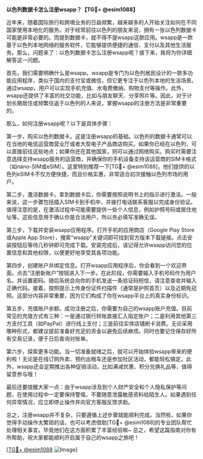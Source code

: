 **以色列数据卡怎么注册wsapp？【TG💪+ @esim1088】**

近年来，随着国际旅行和跨境业务的日益频繁，越来越多的人开始关注如何在不同国家使用本地化的服务。对于经常前往以色列的朋友来说，拥有一张以色列数据卡可能是非常必要的。而提到数据卡，就不得不提wsapp这款应用。wsapp是一款基于以色列本地网络的服务软件，它能够提供便捷的通信、支付以及其他生活服务。那么，问题来了：以色列数据卡怎么注册wsapp呢？接下来，我将为你详细解答这一问题。

首先，我们需要明确什么是wsapp。wsapp是专门为以色列居民设计的一款多功能应用程序，类似于国内的支付宝或微信，但它更专注于以色列本地的生活场景。通过wsapp，用户可以实现手机充值、水电费缴纳、购物支付等操作。此外，wsapp还提供了丰富的社交功能，比如与朋友聊天、分享照片等。因此，对于计划长期居住或频繁往返于以色列的人来说，掌握wsapp的注册方法是非常重要的。

那么，如何注册wsapp呢？以下是具体步骤：

第一步，购买以色列数据卡。这是注册wsapp的基础。以色列的数据卡通常可以在当地的电信运营商营业厅或者大型电子产品商店购买。如果你已经在以色列，可以直接前往这些地点；如果你还在其他国家，则可以通过网络购买。购买时需要注意选择支持wsapp服务的运营商，并确保你的手机设备支持该运营商的SIM卡格式（如nano-SIM或eSIM）。这里特别推荐一下[TG💪+ @esim1088]，他们提供的以色列eSIM卡不仅方便快捷，而且价格实惠，非常适合初次接触以色列市场的用户。

第二步，激活数据卡。拿到数据卡后，你需要按照说明书上的指示进行激活。一般来说，这一步骤包括插入SIM卡到手机中，并拨打电话联系客服以完成身份验证。值得注意的是，在激活过程中可能需要提供一些个人信息，例如护照号码或居住地址等。这些信息用于确认你是合法用户，所以务必填写准确无误。

第三步，下载并安装wsapp应用程序。打开手机的应用商店（Google Play Store或Apple App Store），搜索“wsapp”关键词即可找到官方版本下载链接。点击安装按钮后等待几秒钟即可完成下载。安装完成后，请记得允许wsapp访问您的位置信息和其他权限，以便更好地享受其各项功能。

第四步，创建账户并绑定信息。打开wsapp应用程序后，你会看到一个欢迎界面。点击“注册新账户”按钮进入下一步。在此阶段，你需要输入手机号码作为用户名，并设置密码。随后系统会向你的手机发送一条验证码短信，请注意查收并输入正确代码。接着，按照提示上传身份证件扫描件（通常是护照首页）以及近期免冠照。这部分内容非常重要，因为它们构成了你在wsapp平台上的真实身份标识。

第五步，充值账户余额。成功注册之后，你需要为自己的wsapp账户充值。目前常见的充值方式有三种：一是通过银行转账直接汇入指定账户；二是利用其他第三方支付工具（如PayPal）进行线上支付；三是前往实体店铺刷卡消费。无论采用哪种形式，都建议提前准备好充足的资金以避免后续麻烦。同时也要记住保存好所有交易记录，便于日后查询对账单。

第六步，探索更多功能。当一切准备就绪之后，就可以开始体验wsapp带来的便利啦！无论是在线订购外卖、预约出租车还是参加社区活动，都能轻松搞定。此外，wsapp还会定期推出各种促销活动，比如满减优惠、积分兑换礼品等，值得留意参与哦！

最后还要提醒大家一点：由于wsapp涉及到个人财产安全和个人隐私保护等问题，在使用过程中一定要保持警惕，不要随意泄露敏感资料给陌生人。如果遇到任何异常情况，应立即停止操作并向官方客服反馈求助。

总之，注册wsapp并不复杂，只要遵循上述步骤就能顺利完成。当然啦，如果你觉得手动操作太繁琐的话，也可以考虑借助[TG💪+ @esim1088]的专业团队帮忙处理相关事宜。毕竟他们在这方面积累了丰富经验嘛~ 总之，希望这篇指南对你有所帮助，祝大家都能顺利开启属于自己的wsapp之旅吧！

[[TG💪+ @esim1088](https://t.me/s/esim1088) ![Image](https://i.postimg.cc/4NQfJmqS/Snipaste-2025-05-13-00-14-12.png)]